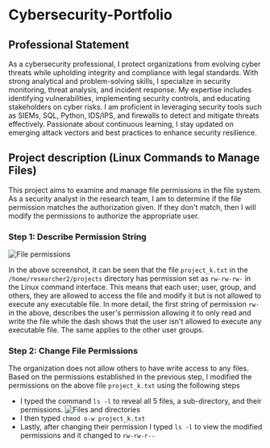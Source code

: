 # Cybersecurity-Portfolio
## Professional Statement
 As a cybersecurity professional, I protect organizations from evolving cyber threats while upholding integrity and compliance with legal standards. With strong analytical and problem-solving skills, I specialize in security monitoring, threat analysis, and incident response. My expertise includes identifying vulnerabilities, implementing security controls, and educating stakeholders on cyber risks. I am proficient in leveraging security tools such as SIEMs, SQL, Python, IDS/IPS, and firewalls to detect and mitigate threats effectively. Passionate about continuous learning, I stay updated on emerging attack vectors and best practices to enhance security resilience.
## Project description (Linux Commands to Manage Files)
This project aims to examine and manage file permissions in the file system. As a security analyst in the research team, I am to determine if the file permission matches the authorization given. If they don't match, then I will modify the permissions to authorize the appropriate user.
### Step 1: Describe Permission String
![File permissions](https://github.com/user-attachments/assets/a5313aa5-c2c6-4264-85a2-af522a7272b0)

In the above screenshot, it can be seen that the file ``project_k.txt`` in the ``/home/researcher2/projects`` directory has permission set as ``rw-rw-rw-`` in the Linux command interface. This means that each user; user, group, and others, they are allowed to access the file and modify it but is not allowed to execute any executable file. In more detail, the first string of permission ``rw-`` in the above, describes the user's permission allowing it to only read and write the file while the dash shows that the user isn't allowed to execute any executable file. The same applies to the other user groups.
### Step 2: Change File Permissions
The organization does not allow others to have write access to any files. Based on the permissions established in the previous step, I modified the permissions on the above file ``project_k.txt`` using the following steps

- I typed the command ``ls -l`` to reveal all 5 files, a sub-directory, and their permissions.
![Files and directories](https://github.com/user-attachments/assets/eb8ae506-2d09-44d8-b579-707e2ee7a4ce)
- I then typed ``chmod o-w project_k.txt``
- Lastly, after changing their permission I typed ``ls -l`` to view the modified permissions and it changed to ``rw-rw-r--``
 
  
